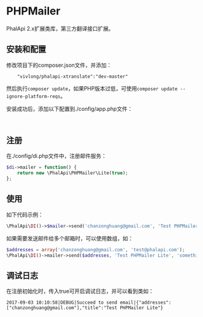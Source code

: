 # PHPMailer
PhalApi 2.x扩展类库，第三方翻译接口扩展。

## 安装和配置
修改项目下的composer.json文件，并添加：  
```
    "vivlong/phalapi-xtranslate":"dev-master"
```
然后执行```composer update```，如果PHP版本过低，可使用```composer update --ignore-platform-reqs```。  

安装成功后，添加以下配置到./config/app.php文件：  
```php
    
```

## 注册
在./config/di.php文件中，注册邮件服务：  
```php
$di->mailer = function() {
    return new \PhalApi\PHPMailer\Lite(true);
};
```

## 使用
如下代码示例：
```php
\PhalApi\DI()->$mailer->send('chanzonghuang@gmail.com', 'Test PHPMailer Lite', 'something here ...');
```

如果需要发送邮件给多个邮箱时，可以使用数组，如：  
```php
$addresses = array('chanzonghuang@gmail.com', 'test@phalapi.com');
\PhalApi\DI()->mailer->send($addresses, 'Test PHPMailer Lite', 'something here ...');
```

## 调试日志
在注册初始化时，传入true可开启调试日志，并可以看到类如：  
```
2017-09-03 10:10:58|DEBUG|Succeed to send email|{"addresses":["chanzonghuang@gmail.com"],"title":"Test PHPMailer Lite"}
```

